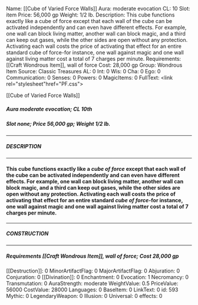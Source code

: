 Name: [[Cube of Varied Force Walls]]
Aura: moderate evocation
CL: 10
Slot: item
Price: 56,000 gp
Weight: 1/2 lb.
Description: This cube functions exactly like a cube of force except that each wall of the cube can be activated independently and can even have different effects. For example, one wall can block living matter, another wall can block magic, and a third can keep out gases, while the other sides are open without any protection. Activating each wall costs the price of activating that effect for an entire standard cube of force-for instance, one wall against magic and one wall against living matter cost a total of 7 charges per minute.
Requirements: [[Craft Wondrous Item]], wall of force
Cost: 28,000 gp
Group: Wondrous Item
Source: Classic Treasures
AL: 0
Int: 0
Wis: 0
Cha: 0
Ego: 0
Communication: 0
Senses: 0
Powers: 0
MagicItems: 0
FullText: <link rel="stylesheet"href="PF.css"><div class="heading"><p class="alignleft">[[Cube of Varied Force Walls]]</p><div style="clear: both;"></div></div><div><h5><b>Aura </b>moderate evocation; <b>CL </b>10th</h5><h5><b>Slot </b>none; <b>Price </b>56,000 gp; <b>Weight </b>1/2 lb.</h5></div><hr/><div><h5><b>DESCRIPTION</b></h5></div><hr/><div><h4><p>This cube functions exactly like a <i><i>cube of for</i>ce</i> except that each wall of the cube can be activated independently and can even have different effects. For example, one wall can block living matter, another wall can block magic, and a third can keep out gases, while the other sides are open without any protection. Activating each wall costs the price of activating that effect for an entire standard <i><i>cube of for</i>ce</i>-for instance, one wall against magic and one wall against living matter cost a total of 7 charges per minute.</p></h4></div><hr/><div><h5><b>CONSTRUCTION</b></h5></div><hr/><div><h5><b>Requirements </b>[[Craft Wondrous Item]], <i>wall of force</i>; <b>Cost </b>28,000 gp</h5></div>
[[Destruction]]: 0
MinorArtifactFlag: 0
MajorArtifactFlag: 0
Abjuration: 0
Conjuration: 0
[[Divination]]: 0
Enchantment: 0
Evocation: 1
Necromancy: 0
Transmutation: 0
AuraStrength: moderate
WeightValue: 0.5
PriceValue: 56000
CostValue: 28000
Languages: 0
BaseItem: 0
LinkText: 0
id: 593
Mythic: 0
LegendaryWeapon: 0
Illusion: 0
Universal: 0
effects: 0
